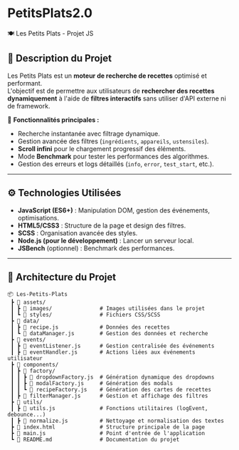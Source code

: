 # PetitsPlats2.0

 🍽️ Les Petits Plats - Projet JS

## 📌 Description du Projet

Les Petits Plats est un **moteur de recherche de recettes** optimisé et performant.  
L'objectif est de permettre aux utilisateurs de **rechercher des recettes dynamiquement** à l'aide de **filtres interactifs** sans utiliser d'API externe ni de framework.  

🚀 **Fonctionnalités principales :**

- Recherche instantanée avec filtrage dynamique.
- Gestion avancée des filtres (`ingrédients`, `appareils`, `ustensiles`).
- **Scroll infini** pour le chargement progressif des éléments.
- Mode **Benchmark** pour tester les performances des algorithmes.
- Gestion des erreurs et logs détaillés (`info`, `error`, `test_start`, etc.).

---

## ⚙️ Technologies Utilisées

- **JavaScript (ES6+)** : Manipulation DOM, gestion des événements, optimisations.
- **HTML5/CSS3** : Structure de la page et design des filtres.
- **SCSS** : Organisation avancée des styles.
- **Node.js (pour le développement)** : Lancer un serveur local.
- **JSBench** (optionnel) : Benchmark des performances.

---

## 📂 Architecture du Projet

```plaintext
📦 Les-Petits-Plats
 ┣ 📂 assets/
 ┃ ┣ 📂 images/               # Images utilisées dans le projet
 ┃ ┗ 📂 styles/               # Fichiers CSS/SCSS
 ┣ 📂 data/
 ┃ ┣ 📜 recipe.js             # Données des recettes
 ┃ ┗ 📜 dataManager.js        # Gestion des données et recherche
 ┣ 📂 events/
 ┃ ┣ 📜 eventListener.js      # Gestion centralisée des événements
 ┃ ┣ 📜 eventHandler.js       # Actions liées aux événements utilisateur
 ┣ 📂 components/
 ┃ ┣ 📂 factory/
 ┃ ┃ ┣ 📜 dropdownFactory.js  # Génération dynamique des dropdowns
 ┃ ┃ ┣ 📜 modalFactory.js     # Génération des modals
 ┃ ┃ ┗ 📜 recipeFactory.js    # Génération des cartes de recettes
 ┃ ┣ 📜 filterManager.js      # Gestion et affichage des filtres
 ┣ 📂 utils/
 ┃ ┣ 📜 utils.js              # Fonctions utilitaires (logEvent, debounce...)
 ┃ ┣ 📜 normalize.js          # Nettoyage et normalisation des textes
 ┣ 📜 index.html              # Structure principale de la page
 ┣ 📜 main.js                 # Point d'entrée de l'application
 ┗ 📜 README.md               # Documentation du projet
